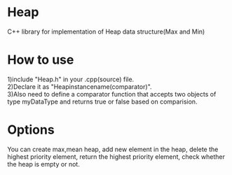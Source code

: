 # Heap
C++ library for implementation of Heap data structure(Max and Min)

# How to use
1)include "Heap.h" in your .cpp(source) file.<br>
2)Declare it as "Heap<DataType>instancename(comparator)".<br>
3)Also need to define a comparator function that accepts two objects of type myDataType and returns true or false based on comparision.

# Options
You can create max,mean heap, add new element in the heap, delete the highest priority element, return the highest priority element, check whether the heap is empty or not.

